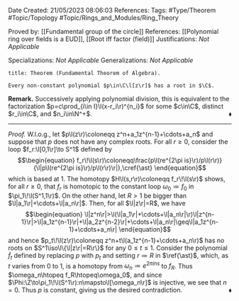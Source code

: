 <div class="topSpace"></div>

Date Created: 21/05/2023 08:06:03
References:
Tags: #Type/Theorem #Topic/Topology #Topic/Rings_and_Modules/Ring_Theory

Proved by: [[Fundamental group of the circle]]
References: [[Polynomial ring over fields is a EUD]], [[Root iff factor (field)]]
Justifications: <i>Not Applicable</i>

Specializations: <i>Not Applicable</i>
Generalizations: <i>Not Applicable</i>

``` ad-Theorem
title: Theorem (Fundamental Theorem of Algebra).

Every non-constant polynomial $p\in\C\l[z\r]$ has a root in $\C$.

```

<b>Remark.</b> Successively applying polynomial division, this is equivalent to the factorization $p=c\prod_{i\in I}\l(x-r_i\r)^{n_i}$ for some $c\in\C$, distinct $r_i\in\C$, and $n_i\in\N^+$.<span style="float:right;">$\blacklozenge$</span>

---

<i>Proof.</i> W.l.o.g., let $p\l(z\r)\coloneqq z^n+a_1z^{n-1}+\cdots+a_n$ and suppose that $p$ does not have any complex roots. For all $r\geq0$, consider the loop $f_r:\l[0,1\r]\to S^1$ defined by
$$\begin{equation}
    f_r\!\l(s\r)\coloneqq\frac{p\l(re^{2\pi is}\r)/p\l(r\r)}{\l|p\l(re^{2\pi is}\r)/p\l(r\r)\r|},\cref{\ast}
\end{equation}$$
which is based at $1$. The homotopy $H\l(s,r\r)\coloneqq f_r\!\l(s\r)$ shows, for all $r\geq0$, that $f_r$ is homotopic to the constant loop $\omega_0\coloneqq f_0$ in $\pi_1\!\l(S^1,1\r)$. On the other hand, let $R>1$ be bigger than $\l|a_1\r|+\cdots+\l|a_n\r|$. Then, for all $\l|z\r|=R$, we have
$$\begin{equation}
    \l|z^n\r|>\l(\l|a_1\r|+\cdots+\l|a_n\r|\r)\l|z^{n-1}\r|>\l|a_1z^{n-1}\r|+\l|a_2z^{n-2}\r|+\cdots+\l|a_n\r|\geq\l|a_1z^{n-1}+\cdots+a_n\r|
\end{equation}$$
and hence $p_t\!\l(z\r)\coloneqq z^n+t\l(a_1z^{n-1}+\cdots+a_n\r)$ has no roots on $S^1\iso\l\{\l|z\r|=R\r\}$ for any $0\leq t\leq 1$. Consider the polynomial $\widetilde{f}_t$ defined by replacing $p$ with $p_t$ and setting $r\coloneqq R$ in $\ref{\ast}$, which, as $t$ varies from $0$ to $1$, is a homotopy from $\omega_n\coloneqq e^{2\pi ins}$ to $f_R$. Thus $\omega_n\htopeq f_R\htopeq\omega_0$, and since $\Phi:\Z\to\pi_1\!\l(S^1\r):n\mapsto\l[\omega_n\r]$ is injective, we see that $n=0$. Thus $p$ is constant, giving us the desired contradiction.<span style="float:right;">$\blacklozenge$</span>

